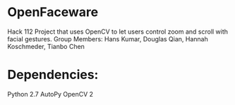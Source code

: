 # OpenFaceware
Hack 112 Project that uses OpenCV to let users control zoom and scroll with facial gestures. 
Group Members: Hans Kumar, Douglas Qian, Hannah Koschmeder, Tianbo Chen

# Dependencies: 
Python 2.7
AutoPy
OpenCV 2




